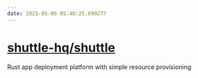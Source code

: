 ```yaml
---
date: 2025-05-06 05:40:25.690277
---
```


# [shuttle-hq/shuttle](https://github.com/shuttle-hq/shuttle)

Rust app deployment platform with simple resource provisioning